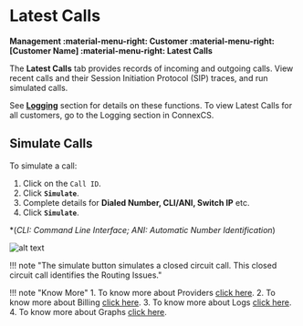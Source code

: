 # Latest Calls

**Management :material-menu-right: Customer :material-menu-right: [Customer Name] :material-menu-right: Latest Calls**

The **Latest Calls** tab provides records of incoming and outgoing calls. View recent calls and their Session Initiation Protocol (SIP) traces, and run simulated calls. 

See [**Logging**](https://docs.connexcs.com/logging/) section for details on these functions. To view Latest Calls for all customers, go to the Logging section in ConnexCS.

## Simulate Calls

To simulate a call:

1. Click on the `Call ID`.
2. Click **`Simulate`**.
3. Complete details for **Dialed Number, CLI/ANI, Switch IP** etc.
4. Click **`Simulate`**.

*(*CLI: Command Line Interface; ANI: Automatic Number Identification*)

![alt text][simulate-call]

[simulate-call]: /customer/img/52.png "Simulate Call"

!!! note "The simulate button simulates a closed circuit call. This closed circuit call identifies the Routing Issues."

!!! note "Know More"
     1. To know more about Providers [click here](https://docs.connexcs.com/feature-list/#providers).
     2. To know more about Billing [click here](https://docs.connexcs.com/billing/).
     3. To know more about Logs [click here](https://docs.connexcs.com/logging/#searching-the-logs).
     4. To know more about Graphs [click here](https://docs.connexcs.com/customer-portal/cp-dashboard/#graphs).

<!--stackedit_data:
eyJoaXN0b3J5IjpbLTMxNTY2ODMzOSwxMzQyNjYxMzU2XX0=
-->